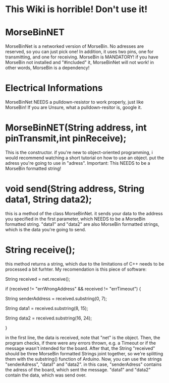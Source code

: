 # This Wiki is horrible! Don't use it!

# MorseBinNET
MorseBinNet is a networked version of MorseBin. No adresses are reserved, so you can just pick one! In addition, it uses two pins, one for transmitting, and one for receiving. MorseBin is MANDATORY! if you have MorseBin not installed and "#included" it, MorseBinNet will not work! in other words, MorseBin is a dependency!
# Electrical Informations
  MorseBinNet NEEDS a pulldown-resistor to work properly, just like MorseBin! If you are Unsure, what a pulldown-resitor is, google it.
# MorseBinNET(String address, int pinTransmit,int pinReceive);
  This is the constructor. if you're new to object-oriented programming, i would recommend watching a short tutorial on how to use an object. put the adress you're going to use in "adress". Important: This NEEDS to be a MorseBin formatted string!
  # void send(String address, String data1, String data2);
  this is a method of the class MorseBinNet. it sends your data to the address you specified in the first parameter, which NEEDS to be a MorseBin formatted string. "data1" and "data2" are also MorseBin formatted strings, which is the data you're going to send.
# String receive();
  this method returns a string, which due to the limitations of C++ needs to be processed a bit furhter. My recomendation is this piece of software:
  <p>String received = net.receive();
  <p>if (received != "errWrongAddress" && received != "errTimeout") {
     <p>String senderAddress = received.substring(0, 7);
     <p>String data1 = received.substring(8, 15);
    <p>String data2 = received.substring(16, 24);
  <p>}
    <p> in the first line, the data is received, note that "net" is the object. Then, the program checks, if there were any errors thrown, e.g. a Timeout or if the message wasn't intended for the board. After that, the String "received" should be three MorseBin formatted Strings joint together, so we're splitting them with the substring() function of Arduino. Now, you can use the strings "senderAdress", "data1" and "data2". in this case, "senderAdress" contains the adress of the board, which sent the message. "data1" and "data2" contain the data, which was send over.
